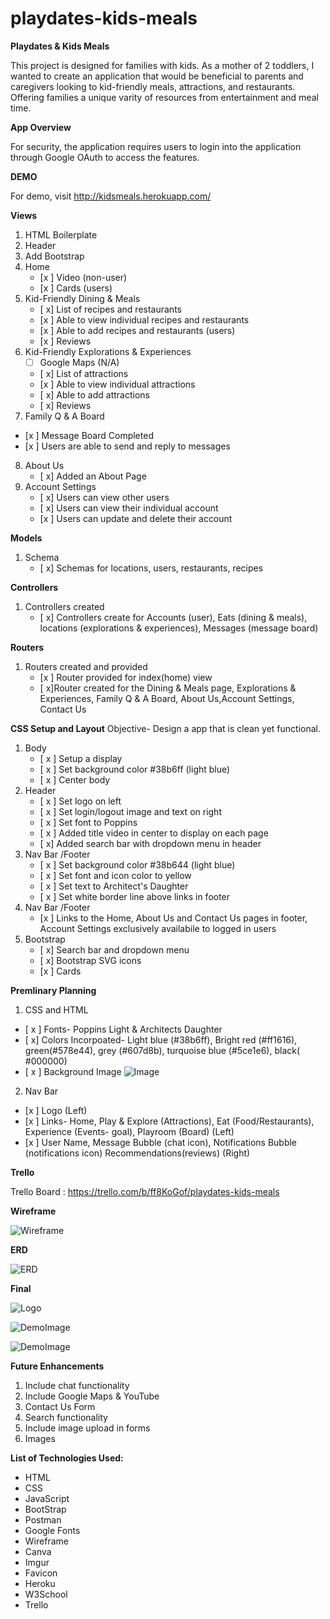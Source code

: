 # playdates-kids-meals


__Playdates & Kids Meals__

This project is designed for families with kids. As a mother of 2 toddlers, I wanted to create an application that would be beneficial to parents and caregivers looking to kid-friendly meals, attractions, and restaurants. Offering families a unique varity of resources from entertainment and meal time.  

__App Overview__

For security, the application requires users to login into the application through Google OAuth to access the  features. 

__DEMO__

For demo, visit http://kidsmeals.herokuapp.com/


 

__Views__
1. HTML Boilerplate
2. Header
3. Add Bootstrap 
4. Home 
   - [x ] Video (non-user)
   - [x ] Cards (users)
5. Kid-Friendly Dining & Meals
   - [ x] List of recipes and restaurants
   - [x ] Able to view individual recipes and restaurants
   - [x ] Able to add recipes and restaurants (users)
   - [x ] Reviews
6. Kid-Friendly Explorations & Experiences
   - [ ] Google Maps (N/A)
   - [ x] List of attractions
   - [x ] Able to view individual attractions
   - [ x] Able to add attractions
   - [ x] Reviews
7.  Family Q & A Board
   - [x ] Message Board Completed
   - [x ] Users are able to send and reply to messages
8. About Us
   - [ x] Added an About Page
9. Account Settings
   - [ x] Users can view other users
   - [ x] Users can view their individual account
   - [x ] Users can update and delete their account
   
__Models__
1. Schema
   - [ x] Schemas for locations, users, restaurants, recipes

__Controllers__
1. Controllers created 
   - [ x] Controllers create for Accounts (user), Eats (dining & meals), locations (explorations & experiences), Messages (message board)
  
__Routers__
1. Routers created and provided 
   - [x ] Router provided for index(home) view
   - [ x]Router created for the Dining & Meals page,     Explorations & Experiences, Family Q & A Board, About Us,Account Settings, Contact Us 

__CSS Setup and Layout__
Objective- Design a app that is clean yet functional.
1. Body
   - [ x  ] Setup a  display
   - [ x ]  Set background color #38b6ff (light blue)
   - [ x ]  Center body 
2.  Header
    - [ x ] Set logo on left
    - [ x ] Set login/logout image and text on right
    - [ x ] Set font to Poppins
    - [ x ] Added title video in center to display on each page 
    - [ x] Added search bar with dropdown menu in header
3. Nav Bar /Footer
   - [ x ] Set background color #38b644 (light blue)
   - [ x ] Set font and icon color to yellow
   - [ x ] Set text to Architect's Daughter
   - [ x ] Set white border line above links in footer
4. Nav Bar /Footer
   - [x ] Links to the Home, About Us and Contact Us pages in footer, Account Settings exclusively availabile to logged in users
5. Bootstrap
   - [ x] Search bar and dropdown menu
   -  [ x] Bootstrap SVG icons 
   -  [x ] Cards


__Premlinary Planning__
 1. CSS and HTML
   - [ x ] Fonts- Poppins Light & Architects Daughter
   - [ x]  Colors Incorpoated- Light blue (#38b6ff), Bright red (#ff1616), green(#578e44), grey (#607d8b), turquoise blue (#5ce1e6), black( #000000)
   - [ x ]  Background Image ![Image](https://i.imgur.com/ctuJbvw.png)
    
 2. Nav Bar 
   - [x ] Logo (Left)
   - [x ] Links- Home, Play & Explore (Attractions), Eat (Food/Restaurants), Experience (Events- goal), Playroom (Board) (Left)
   - [x ]  User Name, Message Bubble (chat icon), Notifications Bubble (notifications icon) Recommendations(reviews) (Right)

__Trello__

Trello Board : https://trello.com/b/ff8KoGof/playdates-kids-meals

__Wireframe__

![Wireframe](https://i.imgur.com/FVVNHBV.jpg)

__ERD__

![ERD](https://i.imgur.com/RDz1k32.png)

__Final__

![Logo](https://i.imgur.com/OWSASHX.png)

![DemoImage](https://i.imgur.com/nIGZbLv.png)

![DemoImage](https://i.imgur.com/0La7ubj.png)


__Future Enhancements__

1. Include chat functionality
2. Include Google Maps & YouTube 
3. Contact Us Form
4. Search functionality
5. Include image upload in forms
6. Images

   

__List of Technologies Used:__
- HTML
- CSS
- JavaScript
- BootStrap
- Postman
- Google Fonts
- Wireframe
- Canva
- Imgur
- Favicon
- Heroku
- W3School
- Trello
